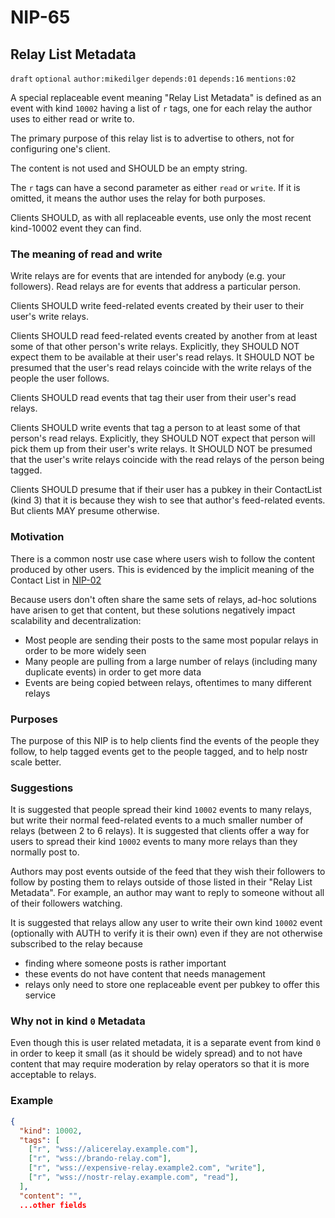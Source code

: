 NIP-65
======

Relay List Metadata
-------------------

`draft` `optional` `author:mikedilger` `depends:01` `depends:16` `mentions:02`

A special replaceable event meaning "Relay List Metadata" is defined as an event with kind `10002` having a list of `r` tags, one for each relay the author uses to either read or write to.

The primary purpose of this relay list is to advertise to others, not for configuring one's client.

The content is not used and SHOULD be an empty string.

The `r` tags can have a second parameter as either `read` or `write`. If it is omitted, it means the author uses the relay for both purposes.

Clients SHOULD, as with all replaceable events, use only the most recent kind-10002 event they can find.

### The meaning of read and write

Write relays are for events that are intended for anybody (e.g. your followers). Read relays are for events that address a particular person.

Clients SHOULD write feed-related events created by their user to their user's write relays.

Clients SHOULD read feed-related events created by another from at least some of that other person's write relays. Explicitly, they SHOULD NOT expect them to be available at their user's read relays. It SHOULD NOT be presumed that the user's read relays coincide with the write relays of the people the user follows.

Clients SHOULD read events that tag their user from their user's read relays.

Clients SHOULD write events that tag a person to at least some of that person's read relays. Explicitly, they SHOULD NOT expect that person will pick them up from their user's write relays. It SHOULD NOT be presumed that the user's write relays coincide with the read relays of the person being tagged.

Clients SHOULD presume that if their user has a pubkey in their ContactList (kind 3) that it is because they wish to see that author's feed-related events. But clients MAY presume otherwise.

### Motivation

There is a common nostr use case where users wish to follow the content produced by other users. This is evidenced by the implicit meaning of the Contact List in [NIP-02](02.md)

Because users don't often share the same sets of relays, ad-hoc solutions have arisen to get that content, but these solutions negatively impact scalability and decentralization:

  - Most people are sending their posts to the same most popular relays in order to be more widely seen
  - Many people are pulling from a large number of relays (including many duplicate events) in order to get more data
  - Events are being copied between relays, oftentimes to many different relays

### Purposes

The purpose of this NIP is to help clients find the events of the people they follow, to help tagged events get to the people tagged, and to help nostr scale better.

### Suggestions

It is suggested that people spread their kind `10002` events to many relays, but write their normal feed-related events to a much smaller number of relays (between 2 to 6 relays). It is suggested that clients offer a way for users to spread their kind `10002` events to many more relays than they normally post to.

Authors may post events outside of the feed that they wish their followers to follow by posting them to relays outside of those listed in their "Relay List Metadata".  For example, an author may want to reply to someone without all of their followers watching.

It is suggested that relays allow any user to write their own kind `10002` event (optionally with AUTH to verify it is their own) even if they are not otherwise subscribed to the relay because

  - finding where someone posts is rather important
  - these events do not have content that needs management
  - relays only need to store one replaceable event per pubkey to offer this service

### Why not in kind `0` Metadata

Even though this is user related metadata, it is a separate event from kind `0` in order to keep it small (as it should be widely spread) and to not have content that may require moderation by relay operators so that it is more acceptable to relays.

### Example

```json
{
  "kind": 10002,
  "tags": [
    ["r", "wss://alicerelay.example.com"],
    ["r", "wss://brando-relay.com"],
    ["r", "wss://expensive-relay.example2.com", "write"],
    ["r", "wss://nostr-relay.example.com", "read"],
  ],
  "content": "",
  ...other fields
```
